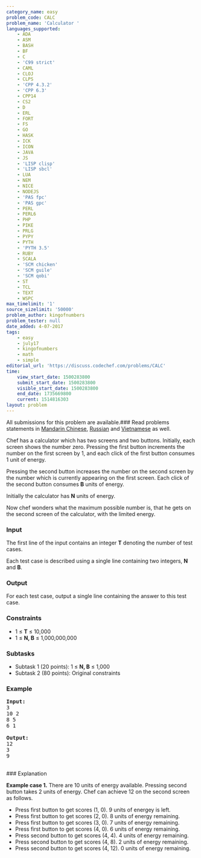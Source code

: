 ```yaml
---
category_name: easy
problem_code: CALC
problem_name: 'Calculator '
languages_supported:
    - ADA
    - ASM
    - BASH
    - BF
    - C
    - 'C99 strict'
    - CAML
    - CLOJ
    - CLPS
    - 'CPP 4.3.2'
    - 'CPP 6.3'
    - CPP14
    - CS2
    - D
    - ERL
    - FORT
    - FS
    - GO
    - HASK
    - ICK
    - ICON
    - JAVA
    - JS
    - 'LISP clisp'
    - 'LISP sbcl'
    - LUA
    - NEM
    - NICE
    - NODEJS
    - 'PAS fpc'
    - 'PAS gpc'
    - PERL
    - PERL6
    - PHP
    - PIKE
    - PRLG
    - PYPY
    - PYTH
    - 'PYTH 3.5'
    - RUBY
    - SCALA
    - 'SCM chicken'
    - 'SCM guile'
    - 'SCM qobi'
    - ST
    - TCL
    - TEXT
    - WSPC
max_timelimit: '1'
source_sizelimit: '50000'
problem_author: kingofnumbers
problem_tester: null
date_added: 4-07-2017
tags:
    - easy
    - july17
    - kingofnumbers
    - math
    - simple
editorial_url: 'https://discuss.codechef.com/problems/CALC'
time:
    view_start_date: 1500283800
    submit_start_date: 1500283800
    visible_start_date: 1500283800
    end_date: 1735669800
    current: 1514816303
layout: problem
---
```

All submissions for this problem are available.###  Read problems statements in [Mandarin Chinese](http://www.codechef.com/download/translated/JULY17/mandarin/CALC.pdf), [Russian](http://www.codechef.com/download/translated/JULY17/russian/CALC.pdf) and [Vietnamese](http://www.codechef.com/download/translated/JULY17/vietnamese/CALC.pdf) as well.

Chef has a calculator which has two screens and two buttons. Initially, each screen shows the number zero. Pressing the first button increments the number on the first screen by 1, and each click of the first button consumes 1 unit of energy.

Pressing the second button increases the number on the second screen by the number which is currently appearing on the first screen. Each click of the second button consumes **B** units of energy.

Initially the calculator has **N** units of energy.

Now chef wonders what the maximum possible number is, that he gets on the second screen of the calculator, with the limited energy.

### Input

The first line of the input contains an integer **T** denoting the number of test cases.

Each test case is described using a single line containing two integers, **N** and **B**.

### Output

For each test case, output a single line containing the answer to this test case.

### Constraints

- 1 ≤ **T** ≤ 10,000
- 1 ≤ **N, B** ≤ 1,000,000,000

### Subtasks

- Subtask 1 (20 points): 1 ≤ **N, B** ≤ 1,000
- Subtask 2 (80 points): Original constraints

### Example

<pre><b>Input:</b>
3
10 2
8 5
6 1

<b>Output:</b>
12
3
9

</pre>### Explanation
**Example case 1.** There are 10 units of energy available. Pressing second button takes 2 units of energy. Chef can achieve 12 on the second screen as follows.

- Press first button to get scores (1, 0). 9 units of energey is left.
- Press first button to get scores (2, 0). 8 units of energy remaining.
- Press first button to get scores (3, 0). 7 units of energy remaining.
- Press first button to get scores (4, 0). 6 units of energy remaining.
- Press second button to get scores (4, 4). 4 units of energy remaining.
- Press second button to get scores (4, 8). 2 units of energy remaining.
- Press second button to get scores (4, 12). 0 units of energy remaining.

